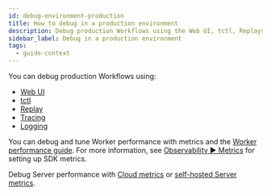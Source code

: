 ```yaml
---
id: debug-environment-production
title: How to debug in a production environment
description: Debug production Workflows using the Web UI, tctl, Replays, Tracing, or Logging.
sidebar_label: Debug in a production environment
tags:
  - guide-context
---
```


You can debug production Workflows using:

- [Web UI](/web-ui)
- [tctl](/tctl-v1)
- [Replay](/dev-guide/typescript/testing#replay)
- [Tracing](/typescript/tracing)
- [Logging](/typescript/logging)

You can debug and tune Worker performance with metrics and the [Worker performance guide](/dev-guide/worker-performance). For more information, see [Observability ▶️ Metrics](/dev-guide/typescript/observability#metrics) for setting up SDK metrics.

Debug Server performance with [Cloud metrics](/cloud/how-to-monitor-temporal-cloud-metrics) or [self-hosted Server metrics](/kb/legacy-oss-prod-deploy#scaling-and-metrics).
